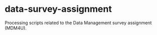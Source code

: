 # data-survey-assignment
Processing scripts related to the Data Management survey assignment (MDM4U).

